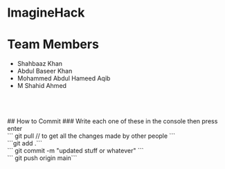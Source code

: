 # ImagineHack

Team Members 
=======

- Shahbaaz Khan
- Abdul Baseer Khan
- Mohammed Abdul Hameed Aqib
- M Shahid Ahmed

<br>
<br>
<br>
## How to Commit
### Write each one of these in the console then press enter
<br>
``` git pull // to get all the changes made by other people ```
<br>
```git add .```
<br>
``` git commit -m "updated stuff or whatever" ```
<br>
``` git push origin main```

